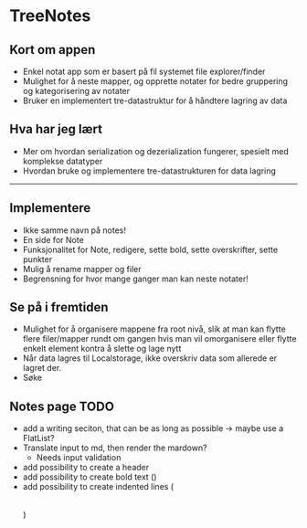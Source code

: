 # TreeNotes

## Kort om appen
- Enkel notat app som er basert på fil systemet file explorer/finder
- Mulighet for å neste mapper, og opprette notater for bedre gruppering og kategorisering av notater
- Bruker en implementert tre-datastruktur for å håndtere lagring av data

## Hva har jeg lært
- Mer om hvordan serialization og dezerialization fungerer, spesielt med komplekse datatyper
- Hvordan bruke og implementere tre-datastrukturen for data lagring

<hr>

## Implementere

- Ikke samme navn på notes!
- En side for Note
- Funksjonalitet for Note, redigere, sette bold, sette overskrifter, sette punkter
- Mulig å rename mapper og filer
- Begrensning for hvor mange ganger man kan neste notater!

## Se på i fremtiden

- Mulighet for å organisere mappene fra root nivå, slik at man kan flytte flere filer/mapper rundt om gangen hvis man vil omorganisere eller flytte enkelt element kontra å slette og lage nytt
- Når data lagres til Localstorage, ikke overskriv data som allerede er lagret der.
- Søke

## Notes page TODO

- add a writing seciton, that can be as long as possible -> maybe use a FlatList?
- Translate input to md, then render the mardown?
  - Needs input validation
- add possibility to create a header
- add possibility to create bold text (<b></b>)
- add possibility to create indented lines (<table></table>)
